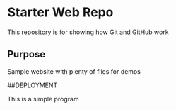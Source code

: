 # Starter Web Repo

This repository is for showing how Git and GitHub work

## Purpose

Sample website with plenty of files for demos

##DEPLOYMENT

This is a simple program